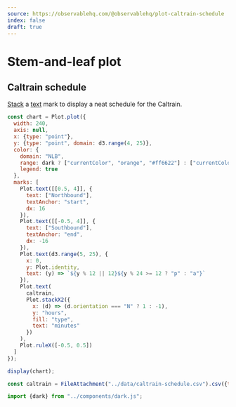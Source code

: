 ```yaml
---
source: https://observablehq.com/@observablehq/plot-caltrain-schedule
index: false
draft: true
---
```


# Stem-and-leaf plot

## Caltrain schedule

[Stack](https://observablehq.com/plot/transforms/stack) a [text](https://observablehq.com/plot/marks/text) mark to display a neat schedule for the Caltrain.

```js echo
const chart = Plot.plot({
  width: 240,
  axis: null,
  x: {type: "point"},
  y: {type: "point", domain: d3.range(4, 25)},
  color: {
    domain: "NLB",
    range: dark ? ["currentColor", "orange", "#ff6622"] : ["currentColor", "peru", "brown"],
    legend: true
  },
  marks: [
    Plot.text([[0.5, 4]], {
      text: ["Northbound"],
      textAnchor: "start",
      dx: 16
    }),
    Plot.text([[-0.5, 4]], {
      text: ["Southbound"],
      textAnchor: "end",
      dx: -16
    }),
    Plot.text(d3.range(5, 25), {
      x: 0,
      y: Plot.identity,
      text: (y) => `${y % 12 || 12}${y % 24 >= 12 ? "p" : "a"}`
    }),
    Plot.text(
      caltrain,
      Plot.stackX2({
        x: (d) => (d.orientation === "N" ? 1 : -1),
        y: "hours",
        fill: "type",
        text: "minutes"
      })
    ),
    Plot.ruleX([-0.5, 0.5])
  ]
});

display(chart);
```

```js echo
const caltrain = FileAttachment("../data/caltrain-schedule.csv").csv({typed: true});
```

```js echo
import {dark} from "../components/dark.js";
```
